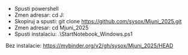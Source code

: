  - Spusti powershell
 - Zmen adresar: cd J:
 - Skopiruj a spusti: git clone https://github.com/sysox/Mjuni_2025.git
 - Zmen adresar: cd Mjuni_2025
 - Spusti instalaciu: .\StartNotebook_Windows.ps1
 
Bez instalacie: https://mybinder.org/v2/gh/sysox/Mjuni_2025/HEAD
